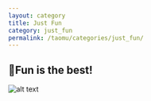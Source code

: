 ```yaml
---
layout: category
title: Just Fun
category: just_fun
permalink: /taomu/categories/just_fun/
---
```

## 🎉Fun is the best!

![alt text](image.png)